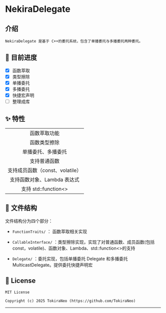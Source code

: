 # NekiraDelegate

## 介绍

```
NekiraDelegate 是基于 C++的委托系统，包含了单播委托与多播委托两种委托。
```

## 🚀 目前进度

- [x] 函数萃取
- [x] 类型擦除
- [x] 单播委托
- [x] 多播委托
- [x] 快捷宏声明
- [ ] 整理成库

## ✨ 特性

|                                 |
| :-----------------------------: |
|          函数萃取功能           |
|          函数类型擦除           |
|       单播委托、多播委托        |
|          支持普通函数           |
| 支持成员函数（const、volatile） |
|   支持函数对象、Lambda 表达式   |
|      支持 std::function<>       |

## 📂 文件结构

文件结构分为四个部分：

- `FunctionTraits/` ： 函数萃取相关实现

- `CallableInterface/` ：类型擦除实现，实现了对普通函数、成员函数(包括 const，volatile)、函数对象、Lambda、std::function<>的支持

- `Delegate/` ：委托实现，包括单播委托 Delegate 和多播委托 MulticastDelegate。提供委托快捷声明宏

## 📜 License

```
MIT License

Copyright (c) 2025 TokiraNeo (https://github.com/TokiraNeo)
```

---
